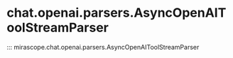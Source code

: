 # chat.openai.parsers.AsyncOpenAIToolStreamParser

::: mirascope.chat.openai.parsers.AsyncOpenAIToolStreamParser
